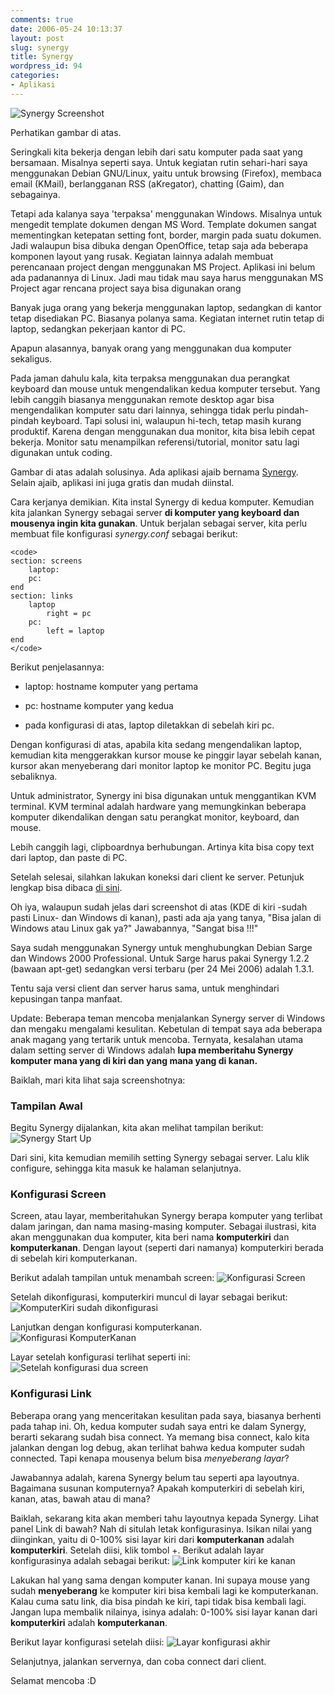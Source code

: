 ```yaml
---
comments: true
date: 2006-05-24 10:13:37
layout: post
slug: synergy
title: Synergy
wordpress_id: 94
categories:
- Aplikasi
---
```


![Synergy Screenshot](http://endy.artivisi.com/blog/wp-content/uploads/2006/05/synergy.gif)

Perhatikan gambar di atas. 

Seringkali kita bekerja dengan lebih dari satu komputer pada saat yang bersamaan. Misalnya seperti saya. Untuk kegiatan rutin sehari-hari saya menggunakan Debian GNU/Linux, yaitu untuk browsing (Firefox), membaca email (KMail), berlangganan RSS (aKregator), chatting (Gaim), dan sebagainya. 

Tetapi ada kalanya saya 'terpaksa' menggunakan Windows. Misalnya untuk mengedit template dokumen dengan MS Word. Template dokumen sangat mementingkan ketepatan setting font, border, margin pada suatu dokumen. Jadi walaupun bisa dibuka dengan OpenOffice, tetap saja ada beberapa komponen layout yang rusak. Kegiatan lainnya adalah membuat perencanaan project dengan menggunakan MS Project. Aplikasi ini belum ada padanannya di Linux. Jadi mau tidak mau saya harus menggunakan MS Project agar rencana project saya bisa digunakan orang 

Banyak juga orang yang bekerja menggunakan laptop, sedangkan di kantor tetap disediakan PC. Biasanya polanya sama. Kegiatan internet rutin tetap di laptop, sedangkan pekerjaan kantor di PC.

Apapun alasannya, banyak orang yang menggunakan dua komputer sekaligus. 

Pada jaman dahulu kala, kita terpaksa menggunakan dua perangkat keyboard dan mouse untuk mengendalikan kedua komputer tersebut. Yang lebih canggih biasanya menggunakan remote desktop agar bisa mengendalikan komputer satu dari lainnya, sehingga tidak perlu pindah-pindah keyboard. Tapi solusi ini, walaupun hi-tech, tetap masih kurang produktif. Karena dengan menggunakan dua monitor, kita bisa lebih cepat bekerja. Monitor satu menampilkan referensi/tutorial, monitor satu lagi digunakan untuk coding. 

Gambar di atas adalah solusinya. Ada aplikasi ajaib bernama [Synergy](http://synergy2.sourceforge.net). Selain ajaib, aplikasi ini juga gratis dan mudah diinstal. 

Cara kerjanya demikian. Kita instal Synergy di kedua komputer. Kemudian kita jalankan Synergy sebagai server **di komputer yang keyboard dan mousenya ingin kita gunakan**. Untuk berjalan sebagai server, kita perlu membuat file konfigurasi _synergy.conf_ sebagai berikut: 

    
    <code>
    section: screens
        laptop:
        pc:    
    end
    section: links
        laptop
            right = pc
        pc:
            left = laptop
    end
    </code>



Berikut penjelasannya: 



	
  * laptop: hostname komputer yang pertama

	
  * pc: hostname komputer yang kedua

	
  * pada konfigurasi di atas, laptop diletakkan di sebelah kiri pc. 


Dengan konfigurasi di atas, apabila kita sedang mengendalikan laptop, kemudian kita menggerakkan kursor mouse ke pinggir layar sebelah kanan, kursor akan menyeberang dari monitor laptop ke monitor PC. Begitu juga sebaliknya. 

Untuk administrator, Synergy ini bisa digunakan untuk menggantikan KVM terminal. KVM terminal adalah hardware yang memungkinkan beberapa komputer dikendalikan dengan satu perangkat monitor, keyboard, dan mouse. 

Lebih canggih lagi, clipboardnya berhubungan. Artinya kita bisa copy text dari laptop, dan paste di PC. 

Setelah selesai, silahkan lakukan koneksi dari client ke server. 
Petunjuk lengkap bisa dibaca [di sini](http://synergy2.sourceforge.net/running.html). 

Oh iya, walaupun sudah jelas dari screenshot di atas (KDE di kiri -sudah pasti Linux- dan Windows di kanan), pasti ada aja yang tanya, "Bisa jalan di Windows atau Linux gak ya?"
Jawabannya, "Sangat bisa !!!"

Saya sudah menggunakan Synergy untuk menghubungkan Debian Sarge dan Windows 2000 Professional. Untuk Sarge harus pakai Synergy 1.2.2 (bawaan apt-get) sedangkan versi terbaru (per 24 Mei 2006) adalah 1.3.1.

Tentu saja versi client dan server harus sama, untuk menghindari kepusingan tanpa manfaat.

Update: 
Beberapa teman mencoba menjalankan Synergy server di Windows dan mengaku mengalami kesulitan. Kebetulan di tempat saya ada beberapa anak magang yang tertarik untuk mencoba. 
Ternyata, kesalahan utama dalam setting server di Windows adalah **lupa memberitahu Synergy komputer mana yang di kiri dan yang mana yang di kanan.**

Baiklah, mari kita lihat saja screenshotnya: 


### Tampilan Awal


Begitu Synergy dijalankan, kita akan melihat tampilan berikut: 
![Synergy Start Up](http://endy.artivisi.com/blog/wp-content/uploads/2006/08/sinergi1.JPG)

Dari sini, kita kemudian memilih setting Synergy sebagai server. Lalu klik configure, sehingga kita masuk ke halaman selanjutnya. 



### Konfigurasi Screen


Screen, atau layar, memberitahukan Synergy berapa komputer yang terlibat dalam jaringan, dan nama masing-masing komputer. Sebagai ilustrasi, kita akan menggunakan dua komputer, kita beri nama **komputerkiri** dan **komputerkanan**. Dengan layout (seperti dari namanya) komputerkiri berada di sebelah kiri komputerkanan. 

Berikut adalah tampilan untuk menambah screen: 
![Konfigurasi Screen](http://endy.artivisi.com/blog/wp-content/uploads/2006/08/sinergi2.JPG)

Setelah dikonfigurasi, komputerkiri muncul di layar sebagai berikut: 
![KomputerKiri sudah dikonfigurasi](http://endy.artivisi.com/blog/wp-content/uploads/2006/08/sinergi3.JPG)

Lanjutkan dengan konfigurasi komputerkanan. 
![Konfigurasi KomputerKanan](http://endy.artivisi.com/blog/wp-content/uploads/2006/08/sinergi4.JPG)

Layar setelah konfigurasi terlihat seperti ini: 
![Setelah konfigurasi dua screen](http://endy.artivisi.com/blog/wp-content/uploads/2006/08/sinergi5.JPG)



### Konfigurasi Link


Beberapa orang yang menceritakan kesulitan pada saya, biasanya berhenti pada tahap ini. Oh, kedua komputer sudah saya entri ke dalam Synergy, berarti sekarang sudah bisa connect. Ya memang bisa connect, kalo kita jalankan dengan log debug, akan terlihat bahwa kedua komputer sudah connected. Tapi kenapa mousenya belum bisa *menyeberang layar*?

Jawabannya adalah, karena Synergy belum tau seperti apa layoutnya. Bagaimana susunan komputernya? Apakah komputerkiri di sebelah kiri, kanan, atas, bawah atau di mana?

Baiklah, sekarang kita akan memberi tahu layoutnya kepada Synergy. Lihat panel Link di bawah? Nah di situlah letak konfigurasinya. 
Isikan nilai yang diinginkan, yaitu di 0-100% sisi layar kiri dari **komputerkanan** adalah **komputerkiri**. Setelah diisi, klik tombol +. 
Berikut adalah layar konfigurasinya adalah sebagai berikut: 
![Link komputer kiri ke kanan](http://endy.artivisi.com/blog/wp-content/uploads/2006/08/sinergi7.JPG)

Lakukan hal yang sama dengan komputer kanan. Ini supaya mouse yang sudah **menyeberang** ke komputer kiri bisa kembali lagi ke komputerkanan. Kalau cuma satu link, dia bisa pindah ke kiri, tapi tidak bisa kembali lagi. Jangan lupa membalik nilainya, isinya adalah: 
0-100% sisi layar kanan dari **komputerkiri** adalah **komputerkanan**.

Berikut layar konfigurasi setelah diisi: 
![Layar konfigurasi akhir](http://endy.artivisi.com/blog/wp-content/uploads/2006/08/sinergi8.JPG)

Selanjutnya, jalankan servernya, dan coba connect dari client. 

Selamat mencoba :D
